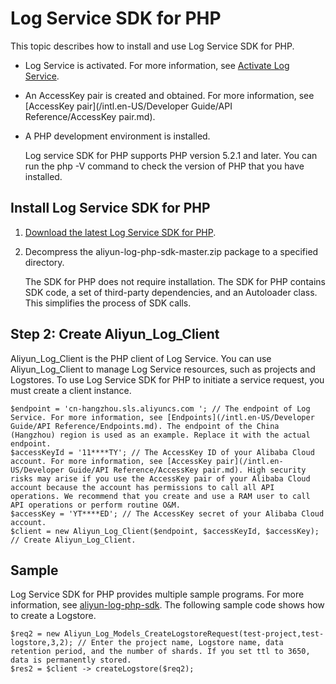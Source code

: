 # Log Service SDK for PHP

This topic describes how to install and use Log Service SDK for PHP.

-   Log Service is activated. For more information, see [Activate Log Service](https://www.aliyun.com/product/sls?spm=5176.7933691.J_8058803260.20.3eeb2a665LA0eU).
-   An AccessKey pair is created and obtained. For more information, see [AccessKey pair](/intl.en-US/Developer Guide/API Reference/AccessKey pair.md).
-   A PHP development environment is installed.

    Log service SDK for PHP supports PHP version 5.2.1 and later. You can run the php -V command to check the version of PHP that you have installed.


## Install Log Service SDK for PHP

1.  [Download the latest Log Service SDK for PHP](https://github.com/aliyun/aliyun-log-php-sdk).

2.  Decompress the aliyun-log-php-sdk-master.zip package to a specified directory.

    The SDK for PHP does not require installation. The SDK for PHP contains SDK code, a set of third-party dependencies, and an Autoloader class. This simplifies the process of SDK calls.


## Step 2: Create Aliyun\_Log\_Client

Aliyun\_Log\_Client is the PHP client of Log Service. You can use Aliyun\_Log\_Client to manage Log Service resources, such as projects and Logstores. To use Log Service SDK for PHP to initiate a service request, you must create a client instance.

```
$endpoint = 'cn-hangzhou.sls.aliyuncs.com '; // The endpoint of Log Service. For more information, see [Endpoints](/intl.en-US/Developer Guide/API Reference/Endpoints.md). The endpoint of the China (Hangzhou) region is used as an example. Replace it with the actual endpoint.
$accessKeyId = '11****TY'; // The AccessKey ID of your Alibaba Cloud account. For more information, see [AccessKey pair](/intl.en-US/Developer Guide/API Reference/AccessKey pair.md). High security risks may arise if you use the AccessKey pair of your Alibaba Cloud account because the account has permissions to call all API operations. We recommend that you create and use a RAM user to call API operations or perform routine O&M.
$accessKey = 'YT****ED'; // The AccessKey secret of your Alibaba Cloud account.
$client = new Aliyun_Log_Client($endpoint, $accessKeyId, $accessKey); // Create Aliyun_Log_Client.
```

## Sample

Log Service SDK for PHP provides multiple sample programs. For more information, see [aliyun-log-php-sdk](https://github.com/aliyun/aliyun-log-php-sdk). The following sample code shows how to create a Logstore.

```
$req2 = new Aliyun_Log_Models_CreateLogstoreRequest(test-project,test-logstore,3,2); // Enter the project name, Logstore name, data retention period, and the number of shards. If you set ttl to 3650, data is permanently stored.
$res2 = $client -> createLogstore($req2);
```


